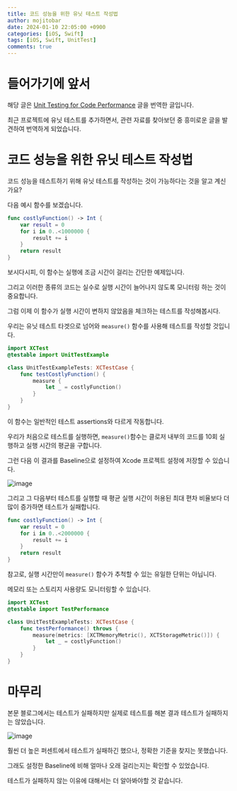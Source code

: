 ```yaml
---
title: 코드 성능을 위한 유닛 테스트 작성법
author: mojitobar
date: 2024-01-10 22:05:00 +0900
categories: [iOS, Swift]
tags: [iOS, Swift, UnitTest]
comments: true
---
```


# 들어가기에 앞서

해당 글은 [Unit Testing for Code Performance](https://www.swiftwithvincent.com/blog/how-to-write-unit-tests-for-code-performance) 글을 번역한 글입니다.

최근 프로젝트에 유닛 테스트를 추가하면서, 관련 자료를 찾아보던 중 흥미로운 글을 발견하여 번역하게 되었습니다.

# 코드 성능을 위한 유닛 테스트 작성법

코드 성능을 테스트하기 위해 유닛 테스트를 작성하는 것이 가능하다는 것을 알고 계신가요?

다음 예시 함수를 보겠습니다.

```swift
func costlyFunction() -> Int {
    var result = 0
    for i in 0..<1000000 {
        result += i
    }
    return result
}
```

보시다시피, 이 함수는 실행에 조금 시간이 걸리는 간단한 예제입니다.

그리고 이러한 종류의 코드는 실수로 실행 시간이 늘어나지 않도록 모니터링 하는 것이 중요합니다.

그럼 이제 이 함수가 실행 시간이 변하지 않았음을 체크하는 테스트를 작성해봅시다.

우리는 유닛 테스트 타겟으로 넘어와 `measure()` 함수를 사용해 테스트를 작성할 것입니다.

```swift
import XCTest
@testable import UnitTestExample

class UnitTestExampleTests: XCTestCase {
    func testCostlyFunction() {
        measure {
            let _ = costlyFunction()
        }
    }
}
```

이 함수는 일반적인 테스트 assertions와 다르게 작동합니다.

우리가 처음으로 테스트를 실행하면, `measure()`함수는 클로저 내부의 코드를 10회 실행하고 실행 시간의 평균을 구합니다.

그런 다음 이 결과를 Baseline으로 설정하여 Xcode 프로젝트 설정에 저장할 수 있습니다.

![image](https://github.com/f-lab-edu/pins/assets/16567811/12abd2d6-0afc-421e-a206-240e6bb4531f)

그리고 그 다음부터 테스트를 실행할 때 평균 실행 시간이 허용된 최대 편차 비율보다 더 많이 증가하면 테스트가 실패합니다.

```swift
func costlyFunction() -> Int {
    var result = 0
    for i in 0..<2000000 {
        result += i
    }
    return result
}
```

참고로, 실행 시간만이 `measure()` 함수가 추척할 수 있는 유일한 단위는 아닙니다.

메모리 또는 스토리지 사용량도 모니터링할 수 있습니다.

```swift
import XCTest
@testable import TestPerformance

class UnitTestExampleTests: XCTestCase {
    func testPerformance() throws {
        measure(metrics: [XCTMemoryMetric(), XCTStorageMetric()]) {
            let _ = costlyFunction()
        }
    }
}
```

# 마무리

본문 블로그에서는 테스트가 실패하지만 실제로 테스트를 해본 결과 테스트가 실패하지는 않았습니다.

![image](https://github.com/f-lab-edu/pins/assets/16567811/6d8c9b0c-2f5b-4e04-ad73-7e7826b4c7d2)

훨씬 더 높은 퍼센트에서 테스트가 실패하긴 했으나, 정확한 기준을 찾지는 못했습니다.

그래도 설정한 Baseline에 비해 얼마나 오래 걸리는지는 확인할 수 있었습니다.

테스트가 실패하지 않는 이유에 대해서는 더 알아봐야할 것 같습니다.
